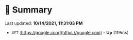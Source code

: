 # 📖 Summary
Last updated: **10/14/2021, 11:31:03 PM**

- `GET` [https://google.com](https://google.com) - **Up** (119ms)
